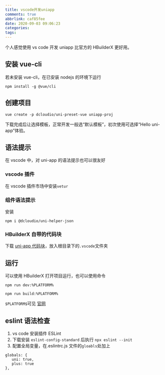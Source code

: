 ```yaml
---
title: vscode开发uniapp
comments: true
abbrlink: caf85fee
date: 2020-09-03 09:06:23
categories:
tags:
---
```


个人感觉使用 vs code 开发 uniapp 比官方的 HBuilderX 更好用。

<!--more-->

## 安装 vue-cli

若未安装 vue-cli，在已安装 nodejs 的环境下运行

```
npm install -g @vue/cli
```

## 创建项目

```
vue create -p dcloudio/uni-preset-vue uniapp-proj
```

下载完成后让选择模板，正常开发一般选“默认模板”，初次使用可选择“Hello uni-app”体验。

## 语法提示

在 vscode 中，对 uni-app 的语法提示也可以很友好

### vscode 插件

在 vscode 插件市场中安装`vetur`

### 组件语法提示

安装

```
npm i @dcloudio/uni-helper-json
```

### HBuilderX 自带的代码块

下载 [uni-app 代码块](https://github.com/zhetengbiji/uniapp-snippets-vscode)，放入根目录下的`.vscode`文件夹

## 运行

可以使用 HBuilderX 打开项目运行，也可以使用命令

```
npm run dev:%PLATFORM%
```

```
npm run build:%PLATFORM%
```

`$PLATFORM$`可见 [官网](https://uniapp.dcloud.io/quickstart?id=%e8%bf%90%e8%a1%8c%e3%80%81%e5%8f%91%e5%b8%83uni-app)

## eslint 语法检查

1. vs code 安装插件 ESLint
2. 下载安装 `eslint-config-standard` 后执行 `npx eslint --init`
3. 配置全局变量，在.eslintrc.js 文件的`gloabls`处加上

```JS
globals: {
   uni: true,
   plus: true
},
```
